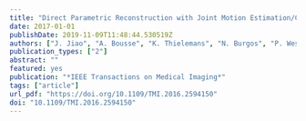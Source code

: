 ```yaml
---
title: "Direct Parametric Reconstruction with Joint Motion Estimation/Correction for Dynamic Brain PET Data"
date: 2017-01-01
publishDate: 2019-11-09T11:48:44.530519Z
authors: ["J. Jiao", "A. Bousse", "K. Thielemans", "N. Burgos", "P. Weston", "P. Markiewicz", "J. Schott", "D. Atkinson", "S. Arridge", "B. F. Hutton", "S. Ourselin"]
publication_types: ["2"]
abstract: ""
featured: yes
publication: "*IEEE Transactions on Medical Imaging*"
tags: ["article"]
url_pdf: "https://doi.org/10.1109/TMI.2016.2594150"
doi: "10.1109/TMI.2016.2594150"
---
```


